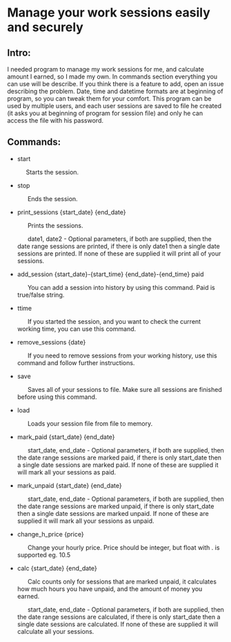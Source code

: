 # Manage your work sessions easily and securely

## Intro:

I needed program to manage my work sessions for me, and calculate amount I earned, so I made my own. In commands section everything you can use will be describe. If you think there is a feature to add, open an issue describing the problem. Date, time and datetime formats are at beginning of program, so you can tweak them for your comfort. This program can be used by multiple users, and each user sessions are saved to file he created (it asks you at beginning of program for session file) and only he can access the file with his password.

## Commands:

* start

   &nbsp; &nbsp; &nbsp;Starts the session.

* stop 
    
  &nbsp; &nbsp; &nbsp;
  Ends the session.
      
* print_sessions {start_date} {end_date}

  
  &nbsp; &nbsp; &nbsp;
  Prints the sessions.
  
  &nbsp; &nbsp; &nbsp;
  date1, date2 - Optional parameters, if both are supplied, then the date range sessions are printed, if there is only date1 then a single date sessions are printed. If none of these are supplied it will print all of your sessions.
  
* add_session {start_date}-{start_time} {end_date}-{end_time} paid

   &nbsp; &nbsp; &nbsp;
   You can add a session into history by using this command. Paid is true/false string.
   
* ttime

    &nbsp; &nbsp; &nbsp;
   If you started the session, and you want to check the current working time, you can use this command.
   
* remove_sessions {date}

    &nbsp; &nbsp; &nbsp;
    If you need to remove sessions from your working history, use this command and follow further instructions.
    
* save

    &nbsp; &nbsp; &nbsp;
    Saves all of your sessions to file. Make sure all sessions are finished before using this command.

* load

    &nbsp; &nbsp; &nbsp;
    Loads your session file from file to memory.
   
* mark_paid {start_date} {end_date}

    &nbsp; &nbsp; &nbsp;
    start_date, end_date - Optional parameters, if both are supplied, then the date range sessions are marked paid, if there is only start_date then a single date sessions are marked paid. If none of these are supplied it will mark all your sessions as paid.
 
* mark_unpaid {start_date} {end_date}

    &nbsp; &nbsp; &nbsp;
    start_date, end_date - Optional parameters, if both are supplied, then the date range sessions are marked unpaid, if there is only start_date then a single date sessions are marked unpaid. If none of these are supplied it will mark all your sessions as unpaid.
    
* change_h_price {price}
    
    &nbsp; &nbsp; &nbsp;
    Change your hourly price. Price should be integer, but float with . is supported eg. 10.5
    
* calc {start_date} {end_date}

    &nbsp; &nbsp; &nbsp;
    Calc counts only for sessions that are marked unpaid, it calculates how much hours you have unpaid, and the amount of money you earned.

    &nbsp; &nbsp; &nbsp;
    start_date, end_date - Optional parameters, if both are supplied, then the date range sessions are calculated, if there is only start_date then a single date sessions are calculated. If none of these are supplied it will calculate all your sessions.

 

    
  
  
  
